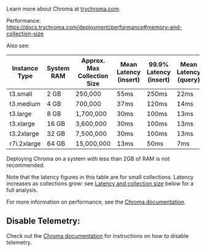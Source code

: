 Learn more about Chroma at [trychroma.com](https://trychroma.com).

Performance:
https://docs.trychroma.com/deployment/performance#memory-and-collection-size

Also see:

Instance Type | System RAM | Approx. Max Collection Size | Mean Latency (insert) | 99.9% Latency (insert) | Mean Latency (query) | 99.9% Latency (query) | Monthly Cost |
---------------|------------|-----------------------------|------------------------|-------------------------|-----------------------|------------------------|--------------|
t3.small      | 2 GB       | 250,000                    | 55ms                  | 250ms                  | 22ms                 | 72ms                  | $15.936      |
t3.medium     | 4 GB       | 700,000                    | 37ms                  | 120ms                  | 14ms                 | 41ms                  | $31.072      |
t3.large      | 8 GB       | 1,700,000                  | 30ms                  | 100ms                  | 13ms                 | 35ms                  | $61.344      |
t3.xlarge     | 16 GB      | 3,600,000                  | 30ms                  | 100ms                  | 13ms                 | 30ms                  | $121.888     |
t3.2xlarge    | 32 GB      | 7,500,000                  | 30ms                  | 100ms                  | 13ms                 | 30ms                  | $242.976     |
r7i.2xlarge   | 64 GB      | 15,000,000                 | 13ms                  | 50ms                   | 7ms                  | 13ms                  | $386.944     |

Deploying Chroma on a system with less than 2GB of RAM is not recommended.

Note that the latency figures in this table are for small collections. Latency increases as collections grow: see [Latency and collection size](https://docs.trychroma.com/deployment/performance#latency-and-collection-size) below for a full analysis.

For more information on performance, see the [Chroma documentation](https://docs.trychroma.com/deployment/performance).

## Disable Telemetry:
Check out the [Chroma documentation](https://docs.trychroma.com/telemetry) for instructions on how to disable telemetry.
